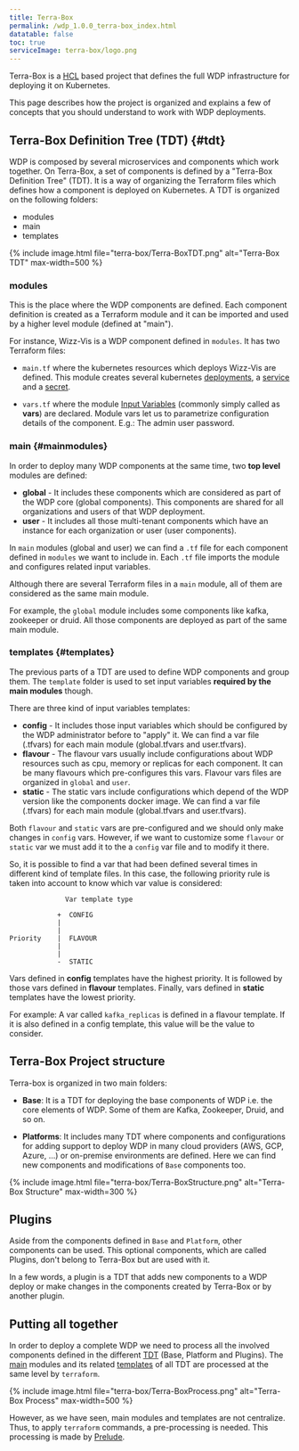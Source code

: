 ```yaml
---
title: Terra-Box
permalink: /wdp_1.0.0_terra-box_index.html
datatable: false
toc: true
serviceImage: terra-box/logo.png
---
```


Terra-Box is a [HCL](https://github.com/hashicorp/hcl) based project that defines the full WDP infrastructure for deploying it on Kubernetes.

This page describes how the project is organized and explains a few of concepts that you should understand to work with WDP deployments.

## Terra-Box Definition Tree (TDT) {#tdt}

WDP is composed by several microservices and components which work together. On Terra-Box, a set of components is defined by a "Terra-Box Definition Tree" (TDT). It is a way of organizing the Terraform files which defines how a component is deployed on Kubernetes. A TDT is organized on the following folders:

* modules
* main
* templates

{% include image.html file="terra-box/Terra-BoxTDT.png" alt="Terra-Box TDT" max-width=500 %}

### modules

This is the place where the WDP components are defined. Each component definition is created as a Terraform module and it can be imported and used by a higher level module (defined at "main").

For instance, Wizz-Vis is a WDP component defined in `modules`. It has two Terraform files:

* `main.tf` where the kubernetes resources which deploys Wizz-Vis are defined. This module creates several kubernetes [deployments](https://kubernetes.io/docs/concepts/workloads/controllers/deployment), a [service](https://kubernetes.io/docs/concepts/services-networking/service/) and a [secret](https://kubernetes.io/docs/concepts/configuration/secret).

* `vars.tf` where the module [Input Variables](https://learn.hashicorp.com/terraform/getting-started/variables) (commonly simply called as **vars**) are declared. Module vars let us to parametrize configuration details of the component. E.g.: The admin user password.

### main {#mainmodules}

In order to deploy many WDP components at the same time, two **top level** modules are defined:

* **global** - It includes these components which are considered as part of the WDP core (global components). This components are shared for all organizations and users of that WDP deployment.
* **user** - It includes all those multi-tenant components which have an instance for each organization or user (user components).

In `main` modules (global and user) we can find a `.tf` file for each component defined in `modules` we want to include in. Each `.tf` file imports the module and configures related input variables.

Although there are several Terraform files in a `main` module, all of them are considered as the same main module.

For example, the `global` module includes some components like kafka, zookeeper or druid. All those components are deployed as part of the same main module.

### templates {#templates}

The previous parts of a TDT are used to define WDP components and group them. The `template` folder is used to set input variables **required by the main modules** though.

There are three kind of input variables templates:
* **config** - It includes those input variables which should be configured by the WDP administrator before to "apply" it. We can find a var file (.tfvars) for each main module (global.tfvars and user.tfvars).
* **flavour** - The flavour vars usually include configurations about WDP resources such as cpu, memory or replicas for each component. It can be many flavours which pre-configures this vars. Flavour vars files are organized in `global` and `user`.
* **static** - The static vars include configurations which depend of the WDP version like the components docker image. We can find a var file (.tfvars) for each main module (global.tfvars and user.tfvars).

Both `flavour` and `static` vars are pre-configured and we should only make changes in `config` vars. However, if we want to customize some `flavour` or `static` var we must add it to the a `config` var file and to modify it there.

So, it is possible to find a var that had been defined several times in different kind of template files. In this case, the following priority rule is taken into account to know which var value is considered:

```
              Var template type

            +  CONFIG
            |
            |
Priority    |  FLAVOUR
            |
            |
            -  STATIC
```

Vars defined in **config** templates have the highest priority. It is followed by those vars defined in **flavour** templates. Finally, vars defined in **static** templates have the lowest priority.

For example: A var called `kafka_replicas` is defined in a flavour template. If it is also defined in a config template, this value will be the value to consider.

## Terra-Box Project structure

Terra-box is organized in two main folders:

* **Base**: It is a TDT for deploying the base components of WDP i.e. the core elements of WDP. Some of them are Kafka, Zookeeper, Druid, and so on.

* **Platforms**: It includes many TDT where components and configurations for adding support to deploy WDP in many cloud providers (AWS, GCP, Azure, ...) or on-premise environments are defined. Here we can find new components and modifications of `Base` components too.

{% include image.html file="terra-box/Terra-BoxStructure.png" alt="Terra-Box Structure" max-width=300 %}

## Plugins

Aside from the components defined in `Base` and `Platform`, other components can be used. This optional components, which are called Plugins, don't belong to Terra-Box but are used with it.

In a few words, a plugin is a TDT that adds new components to a WDP deploy or make changes in the components created by Terra-Box or by another plugin.

## Putting all together

In order to deploy a complete WDP we need to process all the involved components defined in the different [TDT](#tdt) (Base, Platform and Plugins). The [main](#mainmodules) modules and its related [templates](#templates) of all TDT are processed at the same level by `terraform`.

{% include image.html file="terra-box/Terra-BoxProcess.png" alt="Terra-Box Process" max-width=500 %}

However, as we have seen, main modules and templates are not centralize. Thus, to apply `terraform` commands, a pre-processing is needed. This processing is made by [Prelude](https://wizzie-io.github.io/wizzie_prelude_index.html).
